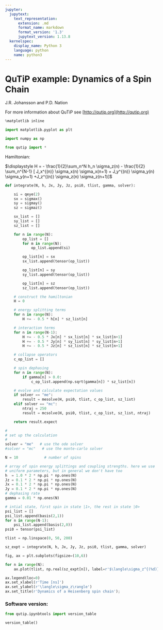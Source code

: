 ```yaml
---
jupyter:
  jupytext:
    text_representation:
      extension: .md
      format_name: markdown
      format_version: '1.3'
      jupytext_version: 1.13.8
  kernelspec:
    display_name: Python 3
    language: python
    name: python3
---
```


# QuTiP example: Dynamics of a Spin Chain


J.R. Johansson and P.D. Nation

For more information about QuTiP see [http://qutip.org](http://qutip.org)

```python
%matplotlib inline
```

```python
import matplotlib.pyplot as plt
```

```python
import numpy as np
```

```python
from qutip import *
```

Hamiltonian:

$\displaystyle H = - \frac{1}{2}\sum_n^N h_n \sigma_z(n) - \frac{1}{2} \sum_n^{N-1} [ J_x^{(n)} \sigma_x(n) \sigma_x(n+1) + J_y^{(n)} \sigma_y(n) \sigma_y(n+1) +J_z^{(n)} \sigma_z(n) \sigma_z(n+1)]$

```python
def integrate(N, h, Jx, Jy, Jz, psi0, tlist, gamma, solver):

    si = qeye(2)
    sx = sigmax()
    sy = sigmay()
    sz = sigmaz()

    sx_list = []
    sy_list = []
    sz_list = []

    for n in range(N):
        op_list = []
        for m in range(N):
            op_list.append(si)

        op_list[n] = sx
        sx_list.append(tensor(op_list))

        op_list[n] = sy
        sy_list.append(tensor(op_list))

        op_list[n] = sz
        sz_list.append(tensor(op_list))

    # construct the hamiltonian
    H = 0

    # energy splitting terms
    for n in range(N):
        H += - 0.5 * h[n] * sz_list[n]

    # interaction terms
    for n in range(N-1):
        H += - 0.5 * Jx[n] * sx_list[n] * sx_list[n+1]
        H += - 0.5 * Jy[n] * sy_list[n] * sy_list[n+1]
        H += - 0.5 * Jz[n] * sz_list[n] * sz_list[n+1]

    # collapse operators
    c_op_list = []

    # spin dephasing
    for n in range(N):
        if gamma[n] > 0.0:
            c_op_list.append(np.sqrt(gamma[n]) * sz_list[n])

    # evolve and calculate expectation values
    if solver == "me":
        result = mesolve(H, psi0, tlist, c_op_list, sz_list)
    elif solver == "mc":
        ntraj = 250 
        result = mcsolve(H, psi0, tlist, c_op_list, sz_list, ntraj)

    return result.expect
```

```python
#
# set up the calculation
#
solver = "me"   # use the ode solver
#solver = "mc"   # use the monte-carlo solver

N = 10            # number of spins

# array of spin energy splittings and coupling strengths. here we use
# uniform parameters, but in general we don't have too
h  = 1.0 * 2 * np.pi * np.ones(N) 
Jz = 0.1 * 2 * np.pi * np.ones(N)
Jx = 0.1 * 2 * np.pi * np.ones(N)
Jy = 0.1 * 2 * np.pi * np.ones(N)
# dephasing rate
gamma = 0.01 * np.ones(N)

# intial state, first spin in state |1>, the rest in state |0>
psi_list = []
psi_list.append(basis(2,1))
for n in range(N-1):
    psi_list.append(basis(2,0))
psi0 = tensor(psi_list)

tlist = np.linspace(0, 50, 200)

sz_expt = integrate(N, h, Jx, Jy, Jz, psi0, tlist, gamma, solver)
```

```python
fig, ax = plt.subplots(figsize=(10,6))

for n in range(N):
    ax.plot(tlist, np.real(sz_expt[n]), label=r'$\langle\sigma_z^{(%d)}\rangle$'%n)

ax.legend(loc=0)
ax.set_xlabel(r'Time [ns]')
ax.set_ylabel(r'\langle\sigma_z\rangle')
ax.set_title(r'Dynamics of a Heisenberg spin chain');
```

### Software version:

```python
from qutip.ipynbtools import version_table

version_table()
```

